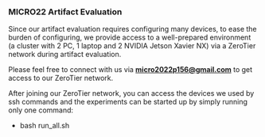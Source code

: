 ### MICRO22 Artifact Evaluation 

Since our artifact evaluation requires configuring many devices, to ease the burden of configuring, we provide access to a well-prepared environment (a cluster with 2 PC, 1 laptop and 2 NVIDIA Jetson Xavier NX) via a ZeroTier network during artifact evaluation. 

Please feel free to connect with us via 
**micro2022p156@gmail.com** to get access to our ZeroTier network. 

After joining our ZeroTier network, you can access the devices we used by ssh commands and the experiments can be started up by simply running only one command: 

- bash run_all.sh